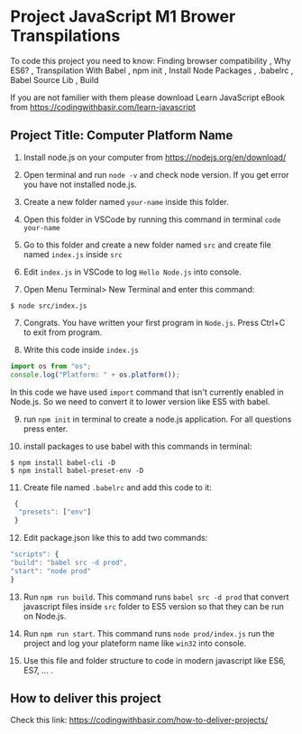 # Project JavaScript M1 Brower Transpilations

To code this project you need to know:
Finding browser compatibility
, Why ES6?
, Transpilation With Babel
, npm init
, Install Node Packages
, .babelrc
, Babel Source Lib
, Build

If you are not familier with them please download Learn JavaScript eBook from https://codingwithbasir.com/learn-javascript

## Project Title: Computer Platform Name

1. Install node.js on your computer from https://nodejs.org/en/download/

2. Open terminal and run `node -v` and check node version. If you get error you have not installed node.js.

3. Create a new folder named `your-name` inside this folder.

4. Open this folder in VSCode by running this command in terminal `code your-name`

5. Go to this folder and create a new folder named `src` and create file named `index.js` inside `src`

6. Edit `index.js` in VSCode to log `Hello Node.js` into console.

7. Open Menu Terminal> New Terminal and enter this command:

```shell
$ node src/index.js
```

7. Congrats. You have written your first program in `Node.js`. Press Ctrl+C to exit from program.

8. Write this code inside `index.js`

```javascript
import os from "os";
console.log("Platform: " + os.platform());
```

In this code we have used `import` command that isn't currently enabled in Node.js.
So we need to convert it to lower version like ES5 with babel.

9. run `npm init` in terminal to create a node.js application. For all questions press enter.

10. install packages to use babel with this commands in terminal:

```shell
$ npm install babel-cli -D
$ npm install babel-preset-env -D

```

11. Create file named `.babelrc` and add this code to it:

```javascript
 {
  "presets": ["env"]
 }
```

12. Edit package.json like this to add two commands:

```javascript
"scripts": {
"build": "babel src -d prod",
"start": "node prod"
}

```

13. Run `npm run build`. This command runs `babel src -d prod` that convert javascript files inside `src` folder to ES5 version so that they can be run on Node.js.

14. Run `npm run start`. This command runs `node prod/index.js` run the project and log your plateform name like `win32` into console.

15. Use this file and folder structure to code in modern javascript like ES6, ES7, ... .

## How to deliver this project

Check this link: https://codingwithbasir.com/how-to-deliver-projects/
